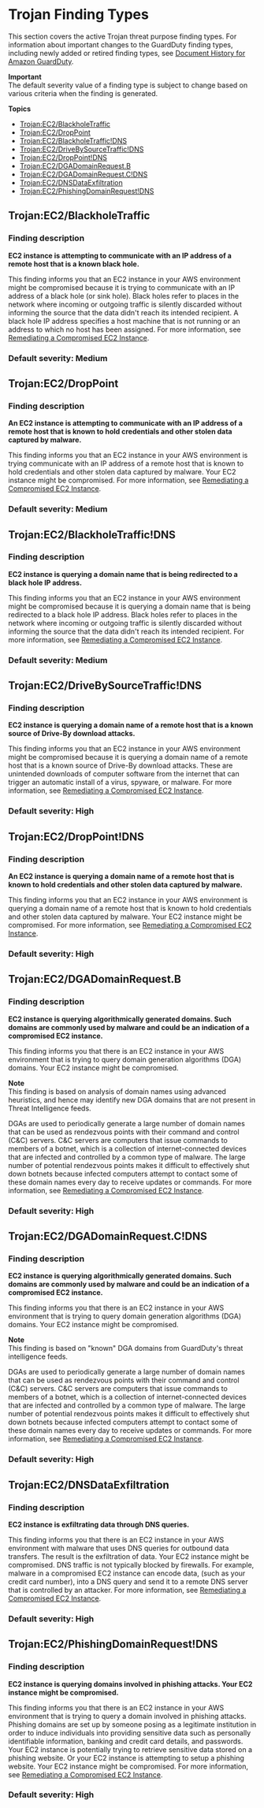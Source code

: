 # Trojan Finding Types<a name="guardduty_trojan"></a>

This section covers the active Trojan threat purpose finding types\. For information about important changes to the GuardDuty finding types, including newly added or retired finding types, see [Document History for Amazon GuardDuty](doc-history.md)\. 

**Important**  
The default severity value of a finding type is subject to change based on various criteria when the finding is generated\.

**Topics**
+ [Trojan:EC2/BlackholeTraffic](#trojan4)
+ [Trojan:EC2/DropPoint](#trojan5)
+ [Trojan:EC2/BlackholeTraffic\!DNS](#trojan6)
+ [Trojan:EC2/DriveBySourceTraffic\!DNS](#trojan7)
+ [Trojan:EC2/DropPoint\!DNS](#trojan8)
+ [Trojan:EC2/DGADomainRequest\.B](#trojan9)
+ [Trojan:EC2/DGADomainRequest\.C\!DNS](#trojan95)
+ [Trojan:EC2/DNSDataExfiltration](#trojan10)
+ [Trojan:EC2/PhishingDomainRequest\!DNS](#trojan11)

## Trojan:EC2/BlackholeTraffic<a name="trojan4"></a>

### Finding description<a name="trojan4_description"></a>

**EC2 instance is attempting to communicate with an IP address of a remote host that is a known black hole\.**

This finding informs you that an EC2 instance in your AWS environment might be compromised because it is trying to communicate with an IP address of a black hole \(or sink hole\)\. Black holes refer to places in the network where incoming or outgoing traffic is silently discarded without informing the source that the data didn't reach its intended recipient\. A black hole IP address specifies a host machine that is not running or an address to which no host has been assigned\. For more information, see [Remediating a Compromised EC2 Instance](guardduty_remediate.md#compromised-ec2)\.

### Default severity: Medium<a name="trojan4_severity"></a>

## Trojan:EC2/DropPoint<a name="trojan5"></a>

### Finding description<a name="trojan5_description"></a>

**An EC2 instance is attempting to communicate with an IP address of a remote host that is known to hold credentials and other stolen data captured by malware\.**

This finding informs you that an EC2 instance in your AWS environment is trying communicate with an IP address of a remote host that is known to hold credentials and other stolen data captured by malware\. Your EC2 instance might be compromised\. For more information, see [Remediating a Compromised EC2 Instance](guardduty_remediate.md#compromised-ec2)\.

### Default severity: Medium<a name="trojan5_severity"></a>

## Trojan:EC2/BlackholeTraffic\!DNS<a name="trojan6"></a>

### Finding description<a name="trojan6_description"></a>

**EC2 instance is querying a domain name that is being redirected to a black hole IP address\.**

This finding informs you that an EC2 instance in your AWS environment might be compromised because it is querying a domain name that is being redirected to a black hole IP address\. Black holes refer to places in the network where incoming or outgoing traffic is silently discarded without informing the source that the data didn't reach its intended recipient\. For more information, see [Remediating a Compromised EC2 Instance](guardduty_remediate.md#compromised-ec2)\.

### Default severity: Medium<a name="trojan6_severity"></a>

## Trojan:EC2/DriveBySourceTraffic\!DNS<a name="trojan7"></a>

### Finding description<a name="trojan7_description"></a>

**EC2 instance is querying a domain name of a remote host that is a known source of Drive\-By download attacks\.**

This finding informs you that an EC2 instance in your AWS environment might be compromised because it is querying a domain name of a remote host that is a known source of Drive\-By download attacks\. These are unintended downloads of computer software from the internet that can trigger an automatic install of a virus, spyware, or malware\. For more information, see [Remediating a Compromised EC2 Instance](guardduty_remediate.md#compromised-ec2)\.

### Default severity: High<a name="trojan7_severity"></a>

## Trojan:EC2/DropPoint\!DNS<a name="trojan8"></a>

### Finding description<a name="trojan8_description"></a>

**An EC2 instance is querying a domain name of a remote host that is known to hold credentials and other stolen data captured by malware\.**

This finding informs you that an EC2 instance in your AWS environment is querying a domain name of a remote host that is known to hold credentials and other stolen data captured by malware\. Your EC2 instance might be compromised\. For more information, see [Remediating a Compromised EC2 Instance](guardduty_remediate.md#compromised-ec2)\.

### Default severity: High<a name="trojan8_severity"></a>

## Trojan:EC2/DGADomainRequest\.B<a name="trojan9"></a>

### Finding description<a name="trojan9_description"></a>

**EC2 instance is querying algorithmically generated domains\. Such domains are commonly used by malware and could be an indication of a compromised EC2 instance\.**

This finding informs you that there is an EC2 instance in your AWS environment that is trying to query domain generation algorithms \(DGA\) domains\. Your EC2 instance might be compromised\. 

**Note**  
This finding is based on analysis of domain names using advanced heuristics, and hence may identify new DGA domains that are not present in Threat Intelligence feeds\.

DGAs are used to periodically generate a large number of domain names that can be used as rendezvous points with their command and control \(C&C\) servers\. C&C servers are computers that issue commands to members of a botnet, which is a collection of internet\-connected devices that are infected and controlled by a common type of malware\. The large number of potential rendezvous points makes it difficult to effectively shut down botnets because infected computers attempt to contact some of these domain names every day to receive updates or commands\. For more information, see [Remediating a Compromised EC2 Instance](guardduty_remediate.md#compromised-ec2)\.

### Default severity: High<a name="trojan9_severity"></a>

## Trojan:EC2/DGADomainRequest\.C\!DNS<a name="trojan95"></a>

### Finding description<a name="trojan95_description"></a>

**EC2 instance is querying algorithmically generated domains\. Such domains are commonly used by malware and could be an indication of a compromised EC2 instance\.**

This finding informs you that there is an EC2 instance in your AWS environment that is trying to query domain generation algorithms \(DGA\) domains\. Your EC2 instance might be compromised\.

**Note**  
This finding is based on "known" DGA domains from GuardDuty's threat intelligence feeds\.

DGAs are used to periodically generate a large number of domain names that can be used as rendezvous points with their command and control \(C&C\) servers\. C&C servers are computers that issue commands to members of a botnet, which is a collection of internet\-connected devices that are infected and controlled by a common type of malware\. The large number of potential rendezvous points makes it difficult to effectively shut down botnets because infected computers attempt to contact some of these domain names every day to receive updates or commands\. For more information, see [Remediating a Compromised EC2 Instance](guardduty_remediate.md#compromised-ec2)\.

### Default severity: High<a name="trojan95_severity"></a>

## Trojan:EC2/DNSDataExfiltration<a name="trojan10"></a>

### Finding description<a name="trojan10_description"></a>

**EC2 instance is exfiltrating data through DNS queries\.**

This finding informs you that there is an EC2 instance in your AWS environment with malware that uses DNS queries for outbound data transfers\. The result is the exfiltration of data\. Your EC2 instance might be compromised\. DNS traffic is not typically blocked by firewalls\. For example, malware in a compromised EC2 instance can encode data, \(such as your credit card number\), into a DNS query and send it to a remote DNS server that is controlled by an attacker\. For more information, see [Remediating a Compromised EC2 Instance](guardduty_remediate.md#compromised-ec2)\.

### Default severity: High<a name="trojan10_severity"></a>

## Trojan:EC2/PhishingDomainRequest\!DNS<a name="trojan11"></a>

### Finding description<a name="trojan11_description"></a>

**EC2 instance is querying domains involved in phishing attacks\. Your EC2 instance might be compromised\.**

This finding informs you that there is an EC2 instance in your AWS environment that is trying to query a domain involved in phishing attacks\. Phishing domains are set up by someone posing as a legitimate institution in order to induce individuals into providing sensitive data such as personally identifiable information, banking and credit card details, and passwords\. Your EC2 instance is potentially trying to retrieve sensitive data stored on a phishing website\. Or your EC2 instance is attempting to setup a phishing website\. Your EC2 instance might be compromised\. For more information, see [Remediating a Compromised EC2 Instance](guardduty_remediate.md#compromised-ec2)\.

### Default severity: High<a name="trojan11_severity"></a>